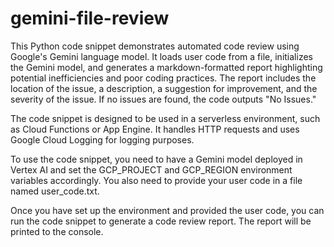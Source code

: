# gemini-file-review
This Python code snippet demonstrates automated code review using Google's Gemini language model. It loads user code from a file, initializes the Gemini model, and generates a markdown-formatted report highlighting potential inefficiencies and poor coding practices. The report includes the location of the issue, a description, a suggestion for improvement, and the severity of the issue. If no issues are found, the code outputs "No Issues."

The code snippet is designed to be used in a serverless environment, such as Cloud Functions or App Engine. It handles HTTP requests and uses Google Cloud Logging for logging purposes.

To use the code snippet, you need to have a Gemini model deployed in Vertex AI and set the GCP_PROJECT and GCP_REGION environment variables accordingly. You also need to provide your user code in a file named user_code.txt.

Once you have set up the environment and provided the user code, you can run the code snippet to generate a code review report. The report will be printed to the console.
